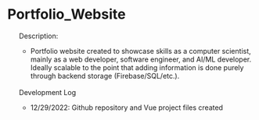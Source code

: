 # Portfolio_Website

<ul>
Description:
<ul>
<li>Portfolio website created to showcase skills as a computer scientist, mainly as a web developer, software engineer, and AI/ML developer. Ideally scalable to the point that adding information is done purely through backend storage (Firebase/SQL/etc.).</li>
</ul>
<br>
Development Log
<ul>
<li>12/29/2022: Github repository and Vue project files created</li>
</ul>
</ul>
